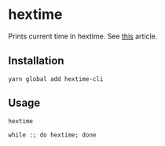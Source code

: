 # hextime

Prints current time in hextime. 
See [this](http://www.intuitor.com/hex/hexclock.html) article.

## Installation

`yarn global add hextime-cli`

## Usage

`hextime`

`while :; do hextime; done`